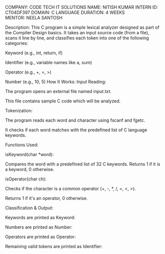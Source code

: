 COMPANY: CODE TECH IT SOLUTIONS
NAME: NITISH KUMAR
INTERN ID: CT04DF397
DOMAIN: C LANGUAGE 
DURATION: 4 WEEKS 
MENTOR: NEELA SANTOSH

Description:
This C program is a simple lexical analyzer designed as part of the Compiler Design basics. It takes an input source code (from a file), scans it line by line, and classifies each token into one of the following categories:

Keyword (e.g., int, return, if)

Identifier (e.g., variable names like a, sum)

Operator (e.g., +, =, >)

Number (e.g., 10, 5)
How It Works:
Input Reading:

The program opens an external file named input.txt.

This file contains sample C code which will be analyzed.

Tokenization:

The program reads each word and character using fscanf and fgetc.

It checks if each word matches with the predefined list of C language keywords.

Functions Used:

isKeyword(char *word):

Compares the word with a predefined list of 32 C keywords.
Returns 1 if it is a keyword, 0 otherwise.

isOperator(char ch):

Checks if the character is a common operator (+, -, *, /, =, <, >).

Returns 1 if it's an operator, 0 otherwise.

Classification & Output:

Keywords are printed as Keyword: <word>

Numbers are printed as Number: <value>

Operators are printed as Operator: <symbol>

Remaining valid tokens are printed as Identifier: <name>


